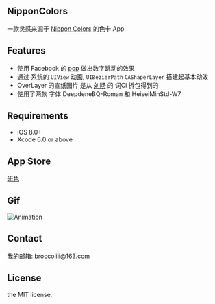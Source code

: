 
## NipponColors
 一款灵感来源于 [Nippon Colors](http://nipponcolors.com/) 的色卡 App
## Features

* 使用 Facebook 的 [pop](https://github.com/facebook/pop) 做出数字跳动的效果
* 通过 系统的 ```UIView``` 动画, ```UIBezierPath``` ```CAShaperLayer```  搭建起基本动效
* OverLayer 的宣纸图片 是从 [刘旸](http://weibo.com/sevear?nick=sevear&noscale_head=1#_0) 的 词Ci 拆包得到的
* 使用了两款 字体 DeepdeneBQ-Roman 和 HeiseiMinStd-W7 

## Requirements

* iOS 8.0+
* Xcode 6.0 or above

## App Store

[研色](https://itunes.apple.com/WebObjects/MZStore.woa/wa/viewSoftware?id=1055766323&mt=8)

## Gif
![Animation](Gif/Color.gif)

## Contact

我的邮箱: broccoliii@163.com

## License

the MIT license. 
